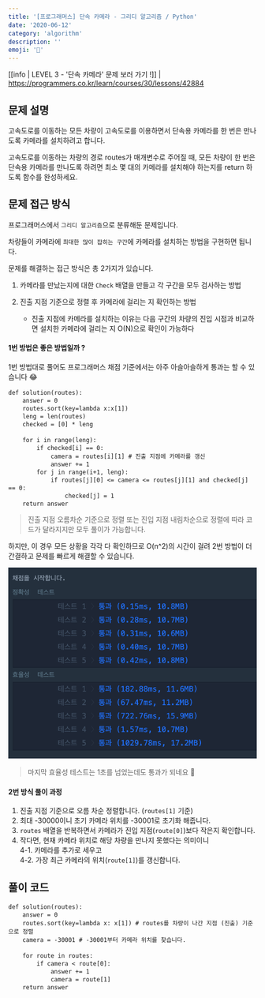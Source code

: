 ```yaml
---
title: '[프로그래머스] 단속 카메라 - 그리디 알고리즘 / Python'
date: '2020-06-12'
category: 'algorithm'
description: ''
emoji: '📸'
---
```


[[info | LEVEL 3 - '단속 카메라' 문제 보러 가기 !]]
| https://programmers.co.kr/learn/courses/30/lessons/42884

## 문제 설명

고속도로를 이동하는 모든 차량이 고속도로를 이용하면서 단속용 카메라를 한 번은 만나도록 카메라를 설치하려고 합니다.

고속도로를 이동하는 차량의 경로 routes가 매개변수로 주어질 때, 모든 차량이 한 번은 단속용 카메라를 만나도록 하려면 최소 몇 대의 카메라를 설치해야 하는지를 return 하도록 함수를 완성하세요.

## 문제 접근 방식

프로그래머스에서 `그리디 알고리즘`으로 분류해둔 문제입니다.

차량들이 카메라에 `최대한 많이 잡히는 구간`에 카메라를 설치하는 방법을 구현하면 됩니다.

문제를 해결하는 접근 방식은 총 2가지가 있습니다.

1. 카메라를 만났는지에 대한 `Check` 배열을 만들고 각 구간을 모두 검사하는 방법

2. 진출 지점 기준으로 정렬 후 카메라에 걸리는 지 확인하는 방법
   - 진출 지점에 카메라를 설치하는 이유는 다음 구간의 차량의 진입 시점과 비교하면 설치한 카메라에 걸리는 지 O(N)으로 확인이 가능하다

#### 1번 방법은 좋은 방법일까 ?

1번 방법대로 풀어도 프로그래머스 채점 기준에서는 아주 아슬아슬하게 통과는 할 수 있습니다 😂

```python:title=Python
def solution(routes):
    answer = 0
    routes.sort(key=lambda x:x[1])
    leng = len(routes)
    checked = [0] * leng

    for i in range(leng):
        if checked[i] == 0:
            camera = routes[i][1] # 진출 지점에 카메라를 갱신
            answer += 1
        for j in range(i+1, leng):
            if routes[j][0] <= camera <= routes[j][1] and checked[j] == 0:
                checked[j] = 1
    return answer
```

> 진출 지점 오름차순 기준으로 정렬 또는 진입 지점 내림차순으로 정렬에 따라 코드가 달라지지만 모두 풀이가 가능합니다.

하지만, 이 경우 모든 상황을 각각 다 확인하므로 O(n^2)의 시간이 걸려 2번 방법이 더 간결하고 문제를 빠르게 해결할 수 있습니다.

![채점 결과](./images/result.png)

> 마지막 효율성 테스트는 1초를 넘었는데도 통과가 되네요 🤔

#### 2번 방식 풀이 과정

1. 진출 지점 기준으로 오름 차순 정렬합니다. (`routes[1]` 기준)
2. 최대 -30000이니 초기 카메라 위치를 -30001로 초기화 해줍니다.
3. `routes` 배열을 반복하면서 카메라가 진입 지점(`route[0]`)보다 작은지 확인합니다.
4. 작다면, 현재 카메라 위치로 해당 차량을 만나지 못했다는 의미이니  
   4-1. 카메라를 추가로 세우고  
   4-2. 가장 최근 카메라의 위치(`route[1]`)를 갱신합니다.

## 풀이 코드

```python:title=Python
def solution(routes):
    answer = 0
    routes.sort(key=lambda x: x[1]) # routes를 차량이 나간 지점 (진출) 기준으로 정렬
    camera = -30001 # -30001부터 카메라 위치를 찾습니다.

    for route in routes:
        if camera < route[0]:
            answer += 1
            camera = route[1]
    return answer
```
